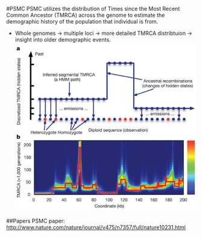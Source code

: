 #PSMC
PSMC utilizes the distribution of Times since the Most Recent Common Ancestor (TMRCA) across the genome to estimate the demographic history of the population that individual is from. 
* Whole genomes -> multiple loci -> more detailed TMRCA distribtuion -> insight into older demographic events. 
![PSMC image 1](https://github.com/Xevkin/Bioinfomatics-meeting-August-2016/blob/master/nature10231-f1.2.jpg)


##Papers
PSMC paper: http://www.nature.com/nature/journal/v475/n7357/full/nature10231.html
